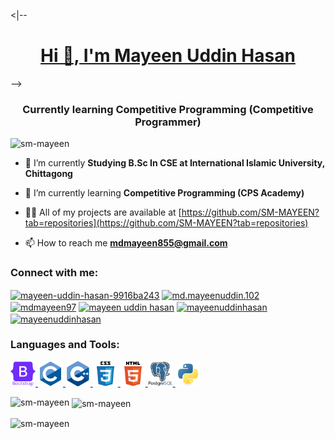 <|-- <u><h1 align="center">Hi 👋, I'm Mayeen Uddin Hasan</h1></u> -->
<h3 align="center">Currently learning Competitive Programming (Competitive Programmer)</h3>

<p align="left"> <img src="https://komarev.com/ghpvc/?username=sm-mayeen&label=Profile%20views&color=0e75b6&style=flat" alt="sm-mayeen" /> </p>

- 🔭 I’m currently **Studying B.Sc In CSE at International Islamic University, Chittagong**

- 🌱 I’m currently learning **Competitive Programming (CPS Academy)**

- 👨‍💻 All of my projects are available at [https://github.com/SM-MAYEEN?tab=repositories](https://github.com/SM-MAYEEN?tab=repositories)

- 📫 How to reach me **mdmayeen855@gmail.com**

<h3 align="left">Connect with me:</h3>
<p align="left">
<a href="https://linkedin.com/in/mayeen-uddin-hasan-9916ba243" target="blank"><img align="center" src="https://raw.githubusercontent.com/rahuldkjain/github-profile-readme-generator/master/src/images/icons/Social/linked-in-alt.svg" alt="mayeen-uddin-hasan-9916ba243" height="30" width="40" /></a>
<a href="https://fb.com/md.mayeenuddin.102" target="blank"><img align="center" src="https://raw.githubusercontent.com/rahuldkjain/github-profile-readme-generator/master/src/images/icons/Social/facebook.svg" alt="md.mayeenuddin.102" height="30" width="40" /></a>
<a href="https://instagram.com/mdmayeen97" target="blank"><img align="center" src="https://raw.githubusercontent.com/rahuldkjain/github-profile-readme-generator/master/src/images/icons/Social/instagram.svg" alt="mdmayeen97" height="30" width="40" /></a>
<a href="https://www.youtube.com/c/mayeen uddin hasan" target="blank"><img align="center" src="https://raw.githubusercontent.com/rahuldkjain/github-profile-readme-generator/master/src/images/icons/Social/youtube.svg" alt="mayeen uddin hasan" height="30" width="40" /></a>
<a href="https://codeforces.com/profile/mayeenuddinhasan" target="blank"><img align="center" src="https://raw.githubusercontent.com/rahuldkjain/github-profile-readme-generator/master/src/images/icons/Social/codeforces.svg" alt="mayeenuddinhasan" height="30" width="40" /></a>
<a href="https://www.leetcode.com/mayeenuddinhasan" target="blank"><img align="center" src="https://raw.githubusercontent.com/rahuldkjain/github-profile-readme-generator/master/src/images/icons/Social/leet-code.svg" alt="mayeenuddinhasan" height="30" width="40" /></a>
</p>

<h3 align="left">Languages and Tools:</h3>
<p align="left"> <a href="https://getbootstrap.com" target="_blank" rel="noreferrer"> <img src="https://raw.githubusercontent.com/devicons/devicon/master/icons/bootstrap/bootstrap-plain-wordmark.svg" alt="bootstrap" width="40" height="40"/> </a> <a href="https://www.cprogramming.com/" target="_blank" rel="noreferrer"> <img src="https://raw.githubusercontent.com/devicons/devicon/master/icons/c/c-original.svg" alt="c" width="40" height="40"/> </a> <a href="https://www.w3schools.com/cpp/" target="_blank" rel="noreferrer"> <img src="https://raw.githubusercontent.com/devicons/devicon/master/icons/cplusplus/cplusplus-original.svg" alt="cplusplus" width="40" height="40"/> </a> <a href="https://www.w3schools.com/css/" target="_blank" rel="noreferrer"> <img src="https://raw.githubusercontent.com/devicons/devicon/master/icons/css3/css3-original-wordmark.svg" alt="css3" width="40" height="40"/> </a> <a href="https://www.w3.org/html/" target="_blank" rel="noreferrer"> <img src="https://raw.githubusercontent.com/devicons/devicon/master/icons/html5/html5-original-wordmark.svg" alt="html5" width="40" height="40"/> </a> <a href="https://www.postgresql.org" target="_blank" rel="noreferrer"> <img src="https://raw.githubusercontent.com/devicons/devicon/master/icons/postgresql/postgresql-original-wordmark.svg" alt="postgresql" width="40" height="40"/> </a> <a href="https://www.python.org" target="_blank" rel="noreferrer"> <img src="https://raw.githubusercontent.com/devicons/devicon/master/icons/python/python-original.svg" alt="python" width="40" height="40"/> </a> </p>

<p><img align="left" src="https://github-readme-stats.vercel.app/api/top-langs?username=sm-mayeen&show_icons=true&locale=en&layout=compact" alt="sm-mayeen" /></p>

<p>&nbsp;<img align="center" src="https://github-readme-stats.vercel.app/api?username=sm-mayeen&show_icons=true&locale=en" alt="sm-mayeen" /></p>

<p><img align="center" src="https://github-readme-streak-stats.herokuapp.com/?user=sm-mayeen&" alt="sm-mayeen" /></p>




